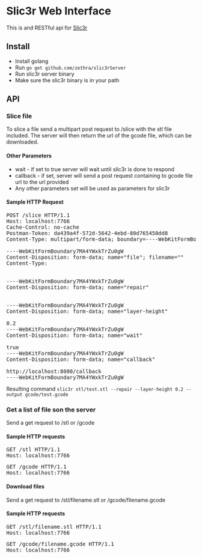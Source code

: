 # Slic3r Web Interface
This is and RESTful api for [Slic3r](http://slic3r.org)

## Install
 - Install golang
 - Run `go get github.com/zethra/slic3rServer`
 - Run slic3r server binary
 - Make sure the slic3r binary is in your path

## API
### Slice file
To slice a file send a multipart post request to /slice with the stl file included.  The server will then return the url of the gcode file, which can be downloaded.  
#### Other Parameters
 - wait - if set to true server will wait until slic3r is done to respond
 - callback - if set, server will send a post request containing to gcode file url to the url provided
 - Any other parameters set will be used as parameters for slic3r
 
#### Sample HTTP Request
<pre>
POST /slice HTTP/1.1
Host: localhost:7766
Cache-Control: no-cache
Postman-Token: da439a4f-572d-5642-4ebd-80d765450dd8
Content-Type: multipart/form-data; boundary=----WebKitFormBoundary7MA4YWxkTrZu0gW

----WebKitFormBoundary7MA4YWxkTrZu0gW
Content-Disposition: form-data; name="file"; filename=""
Content-Type: 


----WebKitFormBoundary7MA4YWxkTrZu0gW
Content-Disposition: form-data; name="repair"


----WebKitFormBoundary7MA4YWxkTrZu0gW
Content-Disposition: form-data; name="layer-height"

0.2
----WebKitFormBoundary7MA4YWxkTrZu0gW
Content-Disposition: form-data; name="wait"

true
----WebKitFormBoundary7MA4YWxkTrZu0gW
Content-Disposition: form-data; name="callback"

http://localhost:8080/callback
----WebKitFormBoundary7MA4YWxkTrZu0gW
</pre>
Resulting command `slic3r stl/test.stl --repair --layer-height 0.2 --output gcode/test.gcode`

### Get a list of file son the server
Send a get request to /stl or /gcode

#### Sample HTTP requests
<pre>
GET /stl HTTP/1.1
Host: localhost:7766
</pre>

<pre>
GET /gcode HTTP/1.1
Host: localhost:7766
</pre>

#### Download files
Send a get request to /stl/filename.stl or /gcode/filename.gcode
#### Sample HTTP requests
<pre>
GET /stl/filename.stl HTTP/1.1
Host: localhost:7766
</pre>

<pre>
GET /gcode/filename.gcode HTTP/1.1
Host: localhost:7766
</pre>
